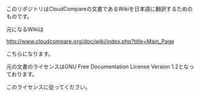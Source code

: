 このリポジトリはCloudCompareの文書であるWikiを日本語に翻訳するためのものです。

元になるWikiは

http://www.cloudcompare.org/doc/wiki/index.php?title=Main_Page

こちらになります。

元の文書のライセンスはGNU Free Documentation License Version 1.2となっております。

このライセンスに従ってください。
